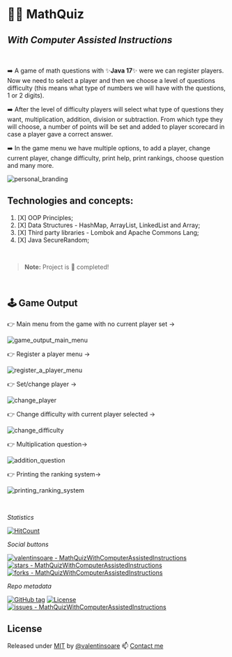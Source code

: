 # :man_technologist: MathQuiz  
## _With Computer Assisted Instructions_

<br>

:arrow_right: A game of math questions with ✨**Java 17**✨ were we can register players. Now we need to select a player
and then we choose a level of questions difficulty (this means what type of numbers we will have with the questions, 1 or 2 digits).

:arrow_right: After the level of difficulty players will select what type of questions they want, multiplication, addition, division or subtraction.
From which type they will choose, a number of points will be set and added to player scorecard in case a player gave a correct answer.

:arrow_right: In the game menu we have multiple options, to add a player, change current player, change difficulty, print help, print rankings, choose question and many more.

![personal_branding][1]


## Technologies and concepts:
1. [X] OOP Principles;
2. [X] Data Structures - HashMap, ArrayList, LinkedList and Array;
3. [X] Third party libraries - Lombok and Apache Commons Lang;
4. [X] Java SecureRandom;

<br>

> **Note:** Project is :100: completed!

<br>


## :joystick: Game Output

:point_right: Main menu from the game with no current player set -> 

![game_output_main_menu][2]  

:point_right: Register a player menu -> 


![register_a_player_menu][3]

:point_right: Set/change player -> 


![change_player][4]

:point_right: Change difficulty with current player selected -> 


![change_difficulty][5]

:point_right: Multiplication question-> 


![addition_question][6]

:point_right: Printing the ranking system-> 


![printing_ranking_system][7]

<br>

_Statistics_

[![HitCount](https://hits.dwyl.com/valentinsoare//MathQuizWithComputerAssistedInstructions.svg?style=flat-square&show=unique)](http://hits.dwyl.com/valentinsoare//MathQuizWithComputerAssistedInstructions)


_Social buttons_

[![valentinsoare - MathQuizWithComputerAssistedInstructions](https://img.shields.io/static/v1?label=valentinsoare&message=MathQuizWithComputerAssistedInstructions&color=green&logo=github)](https://github.com/valentinsoare/MathQuizWithComputerAssistedInstructions "Go to GitHub repo")
[![stars - MathQuizWithComputerAssistedInstructions](https://img.shields.io/github/stars/valentinsoare/MathQuizWithComputerAssistedInstructions?style=social)](https://github.com/valentinsoare/MathQuizWithComputerAssistedInstructions)
[![forks - MathQuizWithComputerAssistedInstructions](https://img.shields.io/github/forks/valentinsoare/MathQuizWithComputerAssistedInstructions?style=social)](https://github.com/valentinsoare/MathQuizWithComputerAssistedInstructions)


_Repo metadata_

[![GitHub tag](https://img.shields.io/github/tag/valentinsoare/MathQuizWithComputerAssistedInstructions?include_prereleases=&sort=semver&color=green)](https://github.com/valentinsoare/MathQuizWithComputerAssistedInstructions/releases/)
[![License](https://img.shields.io/badge/License-Apache-green)](#license)
[![issues - MathQuizWithComputerAssistedInstructions](https://img.shields.io/github/issues/valentinsoare/MathQuizWithComputerAssistedInstructions)](https://github.com/valentinsoare/MathQuizWithComputerAssistedInstructions/issues)


## License

Released under [MIT](/LICENSE) by [@valentinsoare](https://github.com/valentinsoare)
:mailbox: [Contact me](soarevalentinn@gmail.com "Contact me at soarevalentinn@gmail.com")


[1]: <https://i.postimg.cc/DfLpz7ky/final-Small.png> (https://moviesondemand.io)
[2]: <https://i.postimg.cc/RCRkZFqH/mainMenu.png> (Main Menu with no current player selected.)
[3]: <https://i.postimg.cc/y8PQ7K9n/Screenshot-from-2023-12-13-00-54-58.png> (Menu for register a player.)
[4]: <https://i.postimg.cc/rFXmGXb8/Screenshot-from-2023-12-13-01-02-52.png> (Set/change player)
[5]: <https://i.postimg.cc/nVwWNnZJ/Screenshot-from-2023-12-13-01-06-19.png> (Change difficulty with current player selected)
[6]: <https://i.postimg.cc/MZNskryL/Screenshot-from-2023-12-13-01-22-15.png)> (Multiplication question)
[7]: <https://i.postimg.cc/66M8TDHH/Screenshot-from-2023-12-13-01-26-44.png> (Printing ranking system)